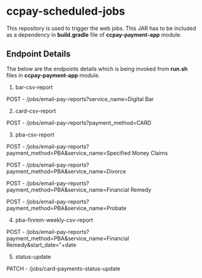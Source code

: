 # ccpay-scheduled-jobs
This repository is used to trigger the web jobs. This JAR has to be included as a dependency in **build.gradle** file of **ccpay-payment-app** module.

## Endpoint Details

The below are the endpoints details which is being invoked from **run.sh** files in **ccpay-payment-app** module.

1. bar-csv-report

POST - /jobs/email-pay-reports?service_name=Digital Bar

2. card-csv-report

POST - /jobs/email-pay-reports?payment_method=CARD

3. pba-csv-report

POST - /jobs/email-pay-reports?payment_method=PBA&service_name=Specified Money Claims

POST - /jobs/email-pay-reports?payment_method=PBA&service_name=Divorce

POST - /jobs/email-pay-reports?payment_method=PBA&service_name=Financial Remedy

POST - /jobs/email-pay-reports?payment_method=PBA&service_name=Probate

4. pba-finrem-weekly-csv-report

POST - /jobs/email-pay-reports?payment_method=PBA&service_name=Financial Remedy&start_date="+date

5. status-update

PATCH - /jobs/card-payments-status-update

